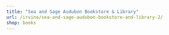 ```yaml
---
title: "Sea and Sage Audubon Bookstore & Library"
url: /irvine/sea-and-sage-audubon-bookstore-and-library-2/
shop: books
---
```

